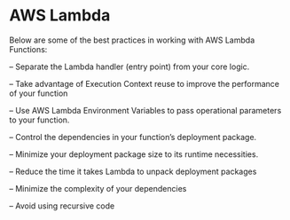 # AWS Lambda
Below are some of the best practices in working with AWS Lambda Functions:

 – Separate the Lambda handler (entry point) from your core logic.

 – Take advantage of Execution Context reuse to improve the performance of your function

 – Use AWS Lambda Environment Variables to pass operational parameters to your function.

 – Control the dependencies in your function’s deployment package.

 – Minimize your deployment package size to its runtime necessities.

 – Reduce the time it takes Lambda to unpack deployment packages

 – Minimize the complexity of your dependencies

 – Avoid using recursive code